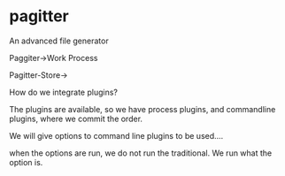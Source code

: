 # pagitter
An advanced file generator

Paggiter->Work Process

Pagitter-Store->

How do we integrate plugins?

The plugins are available, 
so we have process plugins, 
and commandline plugins, 
where we commit the order.

We will give options to command line plugins to be used....

when the options are run, we do not run the traditional. We run what the option is.



